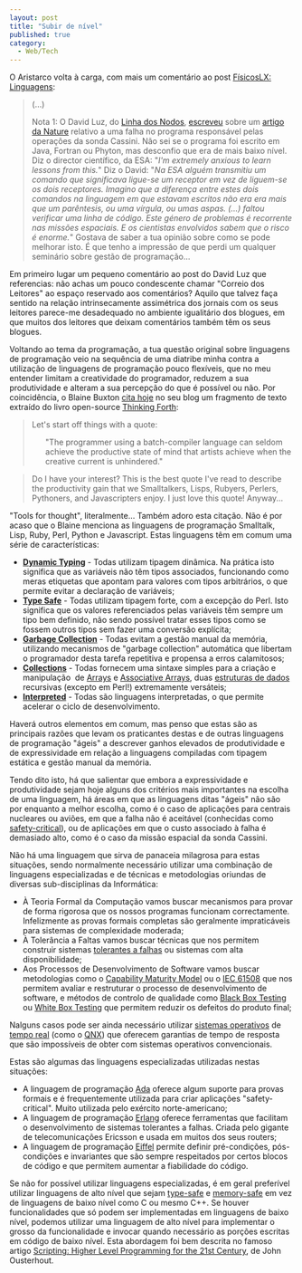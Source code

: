 ```yaml
---
layout: post
title: "Subir de nível"
published: true
category:
  - Web/Tech
---
```

<p>O Aristarco volta à carga, com mais um comentário ao post <a href="http://fisicoslx.blogspot.com/2005/01/linguagens.html" title="F�sicosLX: Linguagens">FísicosLX: Linguagens</a>:

</p><blockquote cite="http://fisicoslx.blogspot.com/2005/01/linguagens.html"><p>(...)</p>

<p>Nota 1: O David Luz, do <a href="http://www.blogger.com/r?http%3A%2F%2Flinha-dos-nodos.blogspot.com%2F">Linha dos Nodos</a>, <a href="http://www.blogger.com/r?http%3A%2F%2Flinha-dos-nodos.blogspot.com%2F2005%2F01%2Fcorreio-dos-leitores-uma-leitora-pede.html">escreveu</a> sobre um <a href="http://www.blogger.com/r?http%3A%2F%2Fwww.nature.com%2Fnews%2F2005%2F050117%2Ffull%2F050117-12.html">artigo da Nature</a>
relativo a uma falha no programa responsável pelas operações da sonda
Cassini. Não sei se o programa foi escrito em Java, Fortran ou Phyton,
mas desconfio que era de mais baixo nível. Diz o director científico,
da ESA: &quot;<em>I'm extremely anxious to learn lessons from this.</em>&quot; Diz o David: &quot;<em>Na
ESA alguém transmitiu um comando que significava ligue-se um receptor
em vez de liguem-se os dois receptores. Imagino que a diferença entre
estes dois comandos na linguagem em que estavam escritos não era era
mais que um parêntesis, ou uma vírgula, ou umas aspas. (...) faltou
verificar uma linha de código. Este género de problemas é recorrente
nas missões espaciais. E os cientistas envolvidos sabem que o risco é
enorme.</em>&quot; Gostava de saber a tua opinião sobre como se pode melhorar
isto. É que tenho a impressão de que perdi um qualquer seminário sobre
gestão de programação...</p></blockquote><p>Em primeiro lugar um pequeno comentário ao post do David Luz que referencias: não achas um pouco condescente chamar &quot;Correio dos Leitores&quot; ao espaço reservado aos comentários? Aquilo que talvez faça sentido na relação intrinsecamente assimétrica dos jornais com os seus leitores parece-me desadequado no ambiente igualitário dos blogues, em que muitos dos leitores que deixam comentários também têm os seus blogues.</p>

<p>Voltando ao tema da programação, a tua questão original sobre linguagens de programação veio na sequência de uma diatribe minha contra a utilização de linguagens de programação pouco flexíveis, que no meu entender limitam a creatividade do programador, reduzem a sua produtividade e alteram a sua percepção do que é possível ou não. Por coincidência, o Blaine Buxton <a href="http://www.blainebuxton.com/weblog/2005_01_01_archive.html">cita hoje</a> no seu blog um fragmento de texto extraído do livro open-source <a href="http://thinking-forth.sourceforge.net/">Thinking Forth</a>:</p><blockquote><p><span id="mainClm">Let's start off things with a quote:<br /><ul><p>&quot;The
programmer using a batch-compiler language can seldom achieve the
productive state of mind that artists achieve when the creative current
is unhindered.&quot;</p></ul></span></p></blockquote><blockquote><p><span id="mainClm">Do I have your interest? This is the best quote
I've read to describe the productivity gain that we Smalltalkers,
Lisps, Rubyers, Perlers, Pythoners, and Javascripters enjoy. I just
love this quote! Anyway...</span></p></blockquote><p>&quot;Tools for thought&quot;, literalmente... Também adoro esta citação. Não é por acaso que o Blaine menciona as linguagens de programação Smalltalk, Lisp, Ruby, Perl, Python e Javascript. Estas linguagens têm em comum uma série de características:</p>

<ul><li><a href="http://c2.com/cgi/wiki?DynamicTyping"><strong>Dynamic Typing</strong></a> - Todas utilizam tipagem dinâmica. Na prática isto significa que as variáveis não têm tipos associados, funcionando como meras etiquetas que apontam para valores com tipos arbitrários, o que permite evitar a declaração de variáveis;</li>

<li><strong><a href="http://en.wikipedia.org/wiki/Type_safety">Type Safe</a></strong> - Todas utilizam tipagem forte, com a excepção do Perl. Isto significa que os valores referenciados pelas variáveis têm sempre um tipo bem definido, não sendo possível tratar esses tipos como se fossem outros tipos sem fazer uma conversão explícita;</li>

<li><a href="http://en.wikipedia.org/wiki/Garbage_collection_%28computer_science%29"><strong>Garbage Collection</strong></a> - Todas evitam a gestão manual da memória, utilizando mecanismos de &quot;garbage collection&quot; automática que libertam o programador desta tarefa repetitiva e propensa a erros calamitosos;</li>

<li><a href="http://work.lauralemay.com/samples/kaleida.html"><span style="font-weight: bold;">Collections</span></a> - Todas fornecem uma sintaxe simples para a criação e manipulação&nbsp; de <a href="http://en.wikipedia.org/wiki/Array">Arrays</a> e <a href="http://en.wikipedia.org/wiki/Associative_array">Associative Arrays</a>, duas <a href="http://en.wikipedia.org/wiki/List_of_data_structures">estruturas de dados</a> recursivas (excepto em Perl!) extremamente versáteis;</li>

<li><a href="http://c2.com/cgi/wiki?InterpretedLanguage"><strong>Interpreted</strong></a> - Todas são linguagens interpretadas, o que permite acelerar o ciclo de desenvolvimento.</li></ul>

<p>Haverá outros elementos em comum, mas penso que estas são as principais razões que levam os praticantes destas e de outras linguagens de programação &quot;ágeis&quot; a descrever ganhos elevados de produtividade e de expressividade em relação a linguagens compiladas com tipagem estática e gestão manual da memória.</p>

<p>Tendo dito isto, há que salientar que embora a expressividade e produtividade sejam hoje alguns dos critérios mais importantes na escolha de uma linguagem, há áreas em que as linguagens ditas &quot;ágeis&quot; não são por enquanto a melhor escolha, como é o caso de aplicações para centrais nucleares ou aviões, em que a falha não é aceitável (conhecidas como <a href="http://foldoc.doc.ic.ac.uk/foldoc/foldoc.cgi?safety-critical%20system">safety-critical</a>), ou de aplicações em que o custo associado à falha é demasiado alto, como é o caso da missão espacial da sonda Cassini.</p>

<p>Não há uma linguagem que sirva de panaceia milagrosa para estas situações, sendo normalmente necessário utilizar uma combinação de linguagens especializadas e de técnicas e metodologias oriundas de diversas sub-disciplinas da Informática:</p>

<ul><li>À Teoria Formal da Computação vamos buscar mecanismos para provar de forma rigorosa que os nossos programas funcionam correctamente. Infelizmente as provas formais completas são geralmente impraticáveis para sistemas de complexidade moderada;</li>

<li>À Tolerância a Faltas vamos buscar técnicas que nos permitem construir sistemas <a href="http://en.wikipedia.org/wiki/Fault-tolerance">tolerantes a falhas</a> ou sistemas com alta disponibilidade;</li>

<li>Aos Processos de Desenvolvimento de Software vamos buscar metodologias como o <a href="http://www.npd-solutions.com/cmm.html">Capability Maturity Model</a> ou o <a href="http://www.embedded.com/showArticle.jhtml?articleID=19201765">IEC 61508</a> que nos permitem avaliar e restruturar o processo de desenvolvimento de software, e métodos de controlo de qualidade como <a href="http://en.wikipedia.org/wiki/Black_box_testing">Black Box Testing</a> ou <a href="http://en.wikipedia.org/wiki/White_box_testing">White Box Testing</a> que permitem reduzir os defeitos do produto final;</li></ul>

<p>Nalguns casos pode ser ainda necessário utilizar <a href="http://www.omimo.be/encyc/publications/faq/rtfaq.htm">sistemas operativos</a> de <a href="http://www.dedicated-systems.com/encyc/buyersguide/rtos/rtosmenu.htm">tempo real</a> (como o <a href="http://www.qnx.com/">QNX</a>) que oferecem garantias de tempo de resposta que são impossíveis de obter com sistemas operativos convencionais.

</p>

<p>Estas são algumas das linguagens especializadas utilizadas nestas situações:</p>

<ul><li> A linguagem de programação <a href="http://www.cs.kuleuven.ac.be/%7Edirk/ada-belgium/ada.html">Ada</a> oferece algum suporte para provas formais e é frequentemente utilizada para criar aplicações &quot;safety-critical&quot;. Muito utilizada pelo exército norte-americano;</li>

<li>A linguagem de programação <a href="http://www.erlang.org/">Erlang</a> oferece ferramentas que facilitam o desenvolvimento de sistemas tolerantes a falhas. Criada pelo gigante de telecomunicações Ericsson e usada em muitos dos seus routers;</li>

<li>A linguagem de programação <a href="http://www.engin.umd.umich.edu/CIS/course.des/cis400/eiffel/eiffel.html">Eiffel</a> permite definir pré-condições, pós-condições e invariantes que são sempre respeitados por certos blocos de código e que permitem aumentar a fiabilidade do código.</li></ul>

<p>Se não for possível utilizar linguagens especializadas, é em geral preferível utilizar linguagens de alto nível que sejam <a href="http://en.wikipedia.org/wiki/Type-safety">type-safe</a> e <a href="http://en.wikipedia.org/wiki/Data_type#Strong_and_weak_typing">memory-safe</a> em vez de linguagens de baixo nível como C ou mesmo C++. Se houver funcionalidades que só podem ser implementadas em linguagens de baixo nível, podemos utilizar uma linguagem de alto nível para implementar o grosso da funcionalidade e invocar quando necessário as porções escritas em código de baixo nível. Esta abordagem foi bem descrita no famoso artigo <a href="http://home.pacbell.net/ouster/scripting.html">Scripting: Higher Level Programming for the 21st Century</a>, de John Ousterhout.</p>

<p></p>

<p></p>

